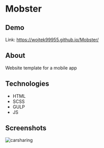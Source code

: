 
# Mobster



## Demo

Link: https://wojtek99955.github.io/Mobster/


## About

Website template for a mobile app

## Technologies

* HTML
* SCSS
* GULP
* JS


## Screenshots

![carsharing](https://wojtekk-dev.netlify.app/img/screens/projekt-mobster.png)
